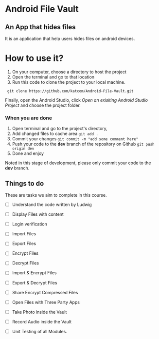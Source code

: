 # Android File Vault
## An App that hides files
It is an application that help users hides files on android devices. 



# How to use it?
1. On your computer, choose a directory to host the project
1. Open the terminal and go to that location 
1. Run this code to clone the project to your local machine.
```shell
 git clone https://github.com/katcom/Android-File-Vault.git
```

Finally, open the Android Studio, click *Open an exisiting Android Studio Project* and choose the project folder.

### When you are done
1. Open terminal and go to the project's directory, 
1. Add changed files to cache area `git add . `
1. Commit your changes `git commit -m "add some comment here"`
1. Push your code to the **dev** branch of the repository on Github `git push origin dev`
1. Done and enjoy

Noted in this stage of development, please only commit your code to the **dev** branch.

## Things to do
These are tasks we aim to complete in this course.
- [ ] Understand the code written by Ludwig
- [ ] Display Files with content
- [ ] Login verification
- [ ] Import Files
- [ ] Export Files
- [ ] Encrypt Files
- [ ] Decrypt Files
- [ ] Import & Encrypt Files
- [ ] Export & Decrypt Files
- [ ] Share Encrypt Compressed Files
- [ ] Open Files with Three Party Apps
- [ ] Take Photo inside the Vault
- [ ] Record Audio inside the Vault
- [ ] Unit Testing of all Modules.

